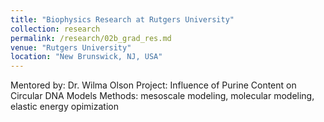 ```yaml
---
title: "Biophysics Research at Rutgers University"
collection: research
permalink: /research/02b_grad_res.md
venue: "Rutgers University"
location: "New Brunswick, NJ, USA"
---
```


Mentored by: Dr. Wilma Olson
Project: Influence of Purine Content on Circular DNA Models
Methods: mesoscale modeling, molecular modeling, elastic energy opimization
